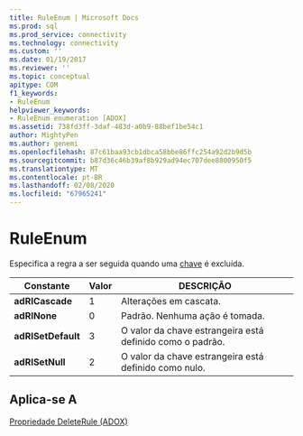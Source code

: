 ```yaml
---
title: RuleEnum | Microsoft Docs
ms.prod: sql
ms.prod_service: connectivity
ms.technology: connectivity
ms.custom: ''
ms.date: 01/19/2017
ms.reviewer: ''
ms.topic: conceptual
apitype: COM
f1_keywords:
- RuleEnum
helpviewer_keywords:
- RuleEnum enumeration [ADOX]
ms.assetid: 738fd3ff-3daf-483d-a0b9-88bef1be54c1
author: MightyPen
ms.author: genemi
ms.openlocfilehash: 87c61baa93cb1dbca58bbe86ffc254a92d2b9d5b
ms.sourcegitcommit: b87d36c46b39af8b929ad94ec707dee8800950f5
ms.translationtype: MT
ms.contentlocale: pt-BR
ms.lasthandoff: 02/08/2020
ms.locfileid: "67965241"
---
```

# <a name="ruleenum"></a>RuleEnum
Especifica a regra a ser seguida quando uma [chave](../../../ado/reference/adox-api/key-object-adox.md) é excluída.  
  
|Constante|Valor|DESCRIÇÃO|  
|--------------|-----------|-----------------|  
|**adRICascade**|1|Alterações em cascata.|  
|**adRINone**|0|Padrão. Nenhuma ação é tomada.|  
|**adRISetDefault**|3|O valor da chave estrangeira está definido como o padrão.|  
|**adRISetNull**|2|O valor da chave estrangeira está definido como nulo.|  
  
## <a name="applies-to"></a>Aplica-se A  
 [Propriedade DeleteRule (ADOX)](../../../ado/reference/adox-api/deleterule-property-adox.md)
